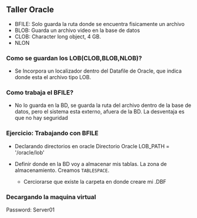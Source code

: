 ## Taller Oracle

- BFILE: Solo guarda la ruta donde se encuentra fisicamente un archivo
- BLOB: Guarda un archivo video en la base de datos
- CLOB: Character long object, 4 GB.
- NLON

### Como se guardan los LOB(CLOB,BLOB,NLOB)?
- Se Incorpora un localizador dentro del Datafile de Oracle, que indica donde esta el archivo tipo LOB.

### Como trabaja el BFILE?
- No lo guarda en la BD, se guarda la ruta del archivo dentro de la base de datos, pero el sistema esta 
externo, afuera de la BD. La desventaja es que no hay seguridad


### Ejercicio: Trabajando con BFILE

- Declarando directorios en oracle
Directorio Oracle 
LOB_PATH = '/oracle/lob'


- Definir donde en la BD voy a almacenar mis tablas. La zona de almacenamiento. Creamos  ```TABLESPACE```.
    - Cerciorarse que existe la carpeta en donde creare mi .DBF


### Decargando la maquina virtual

Password: Server01